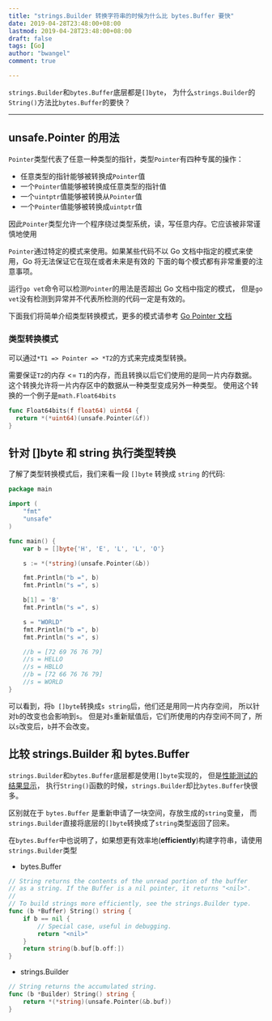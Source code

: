 ```yaml
---
title: "strings.Builder 转换字符串的时候为什么比 bytes.Buffer 要快"
date: 2019-04-28T23:48:00+08:00
lastmod: 2019-04-28T23:48:00+08:00
draft: false
tags: [Go]
author: "bwangel"
comment: true

---
```


`strings.Builder`和`bytes.Buffer`底层都是`[]byte`，
为什么`strings.Builder`的`String()`方法比`bytes.Buffer`的要快？

<!--more-->

---

## unsafe.Pointer 的用法

`Pointer`类型代表了任意一种类型的指针，类型`Pointer`有四种专属的操作：

  + 任意类型的指针能够被转换成`Pointer`值
  + 一个`Pointer`值能够被转换成任意类型的指针值
  + 一个`uintptr`值能够被转换从`Pointer`值
  + 一个`Pointer`值能够被转换成`uintptr`值

因此`Pointer`类型允许一个程序绕过类型系统，读，写任意内存。它应该被非常谨慎地使用

`Pointer`通过特定的模式来使用。如果某些代码不以 Go 文档中指定的模式来使用，Go 将无法保证它在现在或者未来是有效的
下面的每个模式都有非常重要的注意事项。

运行`go vet`命令可以检测`Pointer`的用法是否超出 Go 文档中指定的模式，
但是`go vet`没有检测到异常并不代表所检测的代码一定是有效的。

下面我们将简单介绍类型转换模式，更多的模式请参考 [Go Pointer 文档](https://golang.org/pkg/unsafe/#Pointer)

### 类型转换模式

可以通过`*T1 => Pointer => *T2`的方式来完成类型转换。

需要保证`T2`的内存 <= `T1`的内存，而且转换以后它们使用的是同一片内存数据。
这个转换允许将一片内存区中的数据从一种类型变成另外一种类型。
使用这个转换的一个例子是`math.Float64bits`

```go
func Float64bits(f float64) uint64 {
  return *(*uint64)(unsafe.Pointer(&f))
}
```

## 针对 []byte 和 string 执行类型转换

了解了类型转换模式后，我们来看一段 `[]byte` 转换成 `string` 的代码:

```go
package main

import (
	"fmt"
	"unsafe"
)

func main() {
	var b = []byte{'H', 'E', 'L', 'L', 'O'}

	s := *(*string)(unsafe.Pointer(&b))

	fmt.Println("b =", b)
	fmt.Println("s =", s)

	b[1] = 'B'
	fmt.Println("s =", s)

	s = "WORLD"
	fmt.Println("b =", b)
	fmt.Println("s =", s)

	//b = [72 69 76 76 79]
	//s = HELLO
	//s = HBLLO
	//b = [72 66 76 76 79]
	//s = WORLD
}
```

可以看到，将`b []byte`转换成`s string`后，他们还是用同一片内存空间，
所以针对`b`的改变也会影响到`s`。
但是对`s`重新赋值后，它们所使用的内存空间不同了，所以`s`改变后，`b`并不会改变。

## 比较 strings.Builder 和 bytes.Buffer

`strings.Builder`和`bytes.Buffer`底层都是使用`[]byte`实现的，
但是[性能测试的结果显示](https://gist.github.com/bwangelme/37facf96621fef19e2e70bce7a7b8457)，
执行`String()`函数的时候，`strings.Builder`却比`bytes.Buffer`快很多。

区别就在于 `bytes.Buffer` 是重新申请了一块空间，存放生成的`string`变量，
而`strings.Builder`直接将底层的`[]byte`转换成了`string`类型返回了回来。

在`bytes.Buffer`中也说明了，如果想更有效率地(__efficiently__)构建字符串，请使用`strings.Builder`类型


+ bytes.Buffer

```go
// String returns the contents of the unread portion of the buffer
// as a string. If the Buffer is a nil pointer, it returns "<nil>".
//
// To build strings more efficiently, see the strings.Builder type.
func (b *Buffer) String() string {
	if b == nil {
		// Special case, useful in debugging.
		return "<nil>"
	}
	return string(b.buf[b.off:])
}
```

+ strings.Builder

```go
// String returns the accumulated string.
func (b *Builder) String() string {
	return *(*string)(unsafe.Pointer(&b.buf))
}
```
